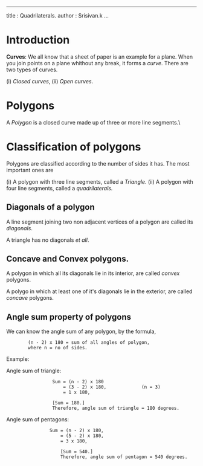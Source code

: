 
---
title : Quadrilaterals.
author : Srisivan.k
...

# Introduction

__Curves__: We all know that a sheet of paper is an example for a plane. When
you join points on a plane whithout any break, it forms a _curve_. There are
two types of curves.

(i) _Closed curves_,
(ii) _Open curves_.

# Polygons
A _Polygon_ is a closed curve made up of three or more line segments.\

# Classification of polygons
Polygons are classified according to the number of sides it has.
The most important ones are 

(i) A polygon with three line segments, called a _Triangle_.
(ii) A polygon with four line segments, called a _quadrilaterals._

## Diagonals of a polygon
A line segment joining two non adjacent vertices of a polygon are called its
_diagonals_.

A triangle has no diagonals _et all_.

## Concave and Convex polygons.
A polygon in which all its diagonals lie in its interior, are called _convex_
polygons.

A polygo in which at least one of it's diagonals lie in the exterior, are
called _concave_ polygons.

## Angle sum property of polygons
We can know the angle sum of any polygon, by the formula,
			
			(n - 2) x 180 = sum of all angles of polygon,
			where n = no of sides.

Example:

Angle sum of triangle:
					 
					 Sum = (n - 2) x 180
						 = (3 - 2) x 180,             (n = 3)
						 = 1 x 180,
					 
					 [Sum = 180.]
					 Therefore, angle sum of triangle = 180 degrees.


Angle sum of pentagons:
					
					Sum = (n - 2) x 180,
					    = (5 - 2) x 180,
					    = 3 x 180,

						[Sum = 540.]
						Therefore, angle sum of pentagon = 540 degrees.


